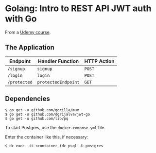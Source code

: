 # Golang: Intro to REST API JWT auth with Go

From a [Udemy course](https://www.udemy.com/course/build-jwt-authenticated-restful-apis-with-golang/).

## The Application

 | Endpoint     | Handler Function    | HTTP Action |
 |--------------|---------------------|-------------|
 | `/signup`    | `signup`            | `POST`      |
 | `/login`     | `login`             | `POST`      |
 | `/protected` | `protectedEndpoint` | `GET`       |

## Dependencies

```text
$ go get -u github.com/gorilla/mux
$ go get -u github.com/dgrijalva/jwt-go
$ go get -u github.com/lib/pq
```

To start Postgres, use the `docker-compose.yml` file.

Enter the container like this, if necessary:

```text
$ dc exec -it <container_id> psql -U postgres
```
